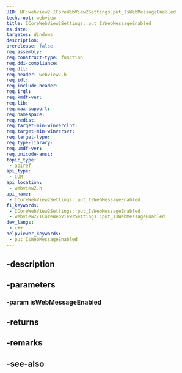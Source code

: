 ```yaml
---
UID: NF:webview2.ICoreWebView2Settings.put_IsWebMessageEnabled
tech.root: webview
title: ICoreWebView2Settings::put_IsWebMessageEnabled
ms.date: 
targetos: Windows
description: 
prerelease: false
req.assembly: 
req.construct-type: function
req.ddi-compliance: 
req.dll: 
req.header: webview2.h
req.idl: 
req.include-header: 
req.irql: 
req.kmdf-ver: 
req.lib: 
req.max-support: 
req.namespace: 
req.redist: 
req.target-min-winverclnt: 
req.target-min-winversvr: 
req.target-type: 
req.type-library: 
req.umdf-ver: 
req.unicode-ansi: 
topic_type:
 - apiref
api_type:
 - COM
api_location:
 - webview2.h
api_name:
 - ICoreWebView2Settings::put_IsWebMessageEnabled
f1_keywords:
 - ICoreWebView2Settings::put_IsWebMessageEnabled
 - webview2/ICoreWebView2Settings::put_IsWebMessageEnabled
dev_langs:
 - c++
helpviewer_keywords:
 - put_IsWebMessageEnabled
---
```


## -description

## -parameters

### -param isWebMessageEnabled

## -returns

## -remarks

## -see-also

